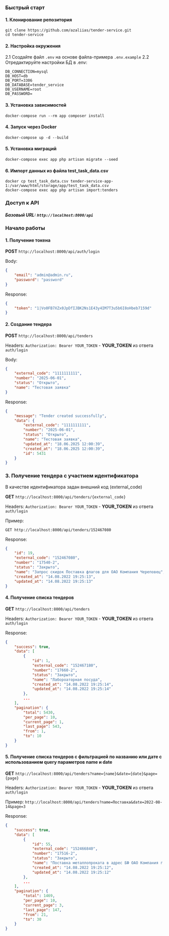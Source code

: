 ### Быстрый старт

#### 1. Клонирование репозитория
```
git clone https://github.com/azaliias/tender-service.git
cd tender-service
```

#### 2. Настройка окружения
2.1 Создайте файл `.env` на основе файла-примера `.env.example`
2.2 Отредактируйте настройки БД в .env:
```
DB_CONNECTION=mysql
DB_HOST=db
DB_PORT=3306
DB_DATABASE=tender_service
DB_USERNAME=root
DB_PASSWORD=
```

#### 3. Установка зависимостей
```
docker-compose run --rm app composer install
```

#### 4. Запуск через Docker
```
docker-compose up -d --build
```

#### 5. Установка миграций
```
docker-compose exec app php artisan migrate --seed
```

#### 6. Импорт данных из файла test_task_data.csv
```
docker cp test_task_data.csv tender-service-app-1:/var/www/html/storage/app/test_task_data.csv
docker-compose exec app php artisan import:tenders
```

### Доступ к API
##### Базовый URL: `http://localhost:8000/api`

### Начало работы
#### 1. Получение токена

**POST** `http://localhost:8000/api/auth/login`

Body:
```json
{
    "email": "admin@admin.ru",
    "password": "password"
}
```
Response:
```json
{
    "token": "1|Vo0FB7XZx0JpDfIJBK2Ns1E43y4IM7T3u5b6I8oHbeb7159d"
}
```
#### 2. Создание тендера

**POST** `http://localhost:8000/api/tenders`

Headers:
`Authorization: Bearer YOUR_TOKEN` - **YOUR_TOKEN** из ответа `auth/login`

Body:
```json
{
    "external_code": "1111111111",
    "number": "2025-06-01",
    "status": "Открыто",
    "name": "Тестовая заявка"
}
```
Response:
```json
{
    "message": "Tender created successfully",
    "data": {
        "external_code": "1111111111",
        "number": "2025-06-01",
        "status": "Открыто",
        "name": "Тестовая заявка",
        "updated_at": "18.06.2025 12:00:39",
        "created_at": "18.06.2025 12:00:39",
        "id": 5431
    }
}
```

### 3. Получение тендера с участием идентификатора

В качестве идентификатора задан внешний код (external_code)

**GET** `http://localhost:8000/api/tenders/{external_code}`

Headers:
`Authorization: Bearer YOUR_TOKEN` - **YOUR_TOKEN** из ответа `auth/login`

Пример:
```text
GET http://localhost:8000/api/tenders/152467080
```
Response:
```json
{
    "id": 19,
    "external_code": "152467080",
    "number": "17540-2",
    "status": "Закрыто",
    "name": "Запрос скидок Поставка флагов для ОАО Компания Череповец",
    "created_at": "14.08.2022 19:25:13",
    "updated_at": "14.08.2022 19:25:13"
}
```

#### 4. Получение списка тендеров

**GET** `http://localhost:8000/api/tenders`

Headers:
`Authorization: Bearer YOUR_TOKEN` - **YOUR_TOKEN** из ответа `auth/login`

Response:
```json
{
    "success": true,
    "data": [
        {
            "id": 1,
            "external_code": "152467180",
            "number": "17660-2",
            "status": "Закрыто",
            "name": "Лабороаторная посуда",
            "created_at": "14.08.2022 19:25:14",
            "updated_at": "14.08.2022 19:25:14"
        },
        ...
    ],
    "pagination": {
        "total": 5430,
        "per_page": 10,
        "current_page": 1,
        "last_page": 543,
        "from": 1,
        "to": 10
    }
}
```

#### 5. Получение списка тендеров с фильтрацией по названию или дате с использованием query параметров name и date

**GET** `http://localhost:8000/api/tenders?name={name}&date={date}&page={page}`

Headers:
`Authorization: Bearer YOUR_TOKEN` - **YOUR_TOKEN** из ответа `auth/login`

Пример:
`http://localhost:8000/api/tenders?name=Поставка&date=2022-08-14&page=3`

Response:
```json
{
    "success": true,
    "data": [
        {
            "id": 55,
            "external_code": "152466840",
            "number": "17516-2",
            "status": "Закрыто",
            "name": "Поставка металлопроката в адрес БФ ОАО Компания г.Балаково ЗАПРОС СКИДКИ",
            "created_at": "14.08.2022 19:25:12",
            "updated_at": "14.08.2022 19:25:12"
        },
        ...
    ],
    "pagination": {
        "total": 1469,
        "per_page": 10,
        "current_page": 3,
        "last_page": 147,
        "from": 21,
        "to": 30
    }
}
```
